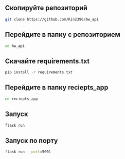 ## Скопируйте репозиторий
```bash
git clone https://github.com/Rin2396/hw_api
```

## Перейдите в папку с репозиторием
```bash
cd hw_api
```

## Скачайте requirements.txt
```bash
pip install -r requirements.txt
```

## Перейдите в папку reciepts_app
```bash
cd reciepts_app
```

## Запуск
```bash
flask run
```

## Запуск по порту
```bash
flask run --port=5001 
```